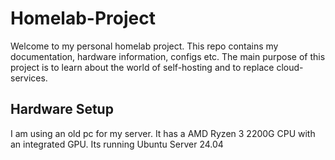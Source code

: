 # Homelab-Project

Welcome to my personal homelab project. This repo contains my documentation, hardware information, configs etc. 
The main purpose of this project is to learn about the world of self-hosting and to replace cloud-services.

## Hardware Setup
I am using an old pc for my server. It has a AMD Ryzen 3 2200G CPU with an integrated GPU. Its running Ubuntu Server 24.04
